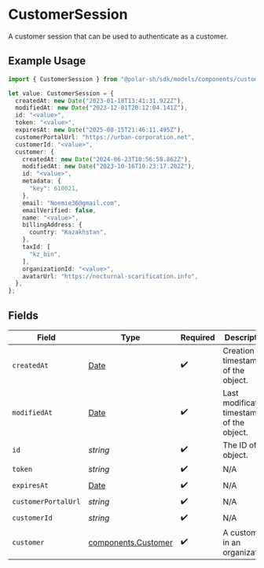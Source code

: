 # CustomerSession

A customer session that can be used to authenticate as a customer.

## Example Usage

```typescript
import { CustomerSession } from "@polar-sh/sdk/models/components/customersession.js";

let value: CustomerSession = {
  createdAt: new Date("2023-01-18T13:41:31.922Z"),
  modifiedAt: new Date("2023-12-01T20:12:04.141Z"),
  id: "<value>",
  token: "<value>",
  expiresAt: new Date("2025-08-15T21:46:11.495Z"),
  customerPortalUrl: "https://urban-corporation.net",
  customerId: "<value>",
  customer: {
    createdAt: new Date("2024-06-23T10:56:58.862Z"),
    modifiedAt: new Date("2023-10-16T10:23:17.202Z"),
    id: "<value>",
    metadata: {
      "key": 610021,
    },
    email: "Noemie36@gmail.com",
    emailVerified: false,
    name: "<value>",
    billingAddress: {
      country: "Kazakhstan",
    },
    taxId: [
      "kz_bin",
    ],
    organizationId: "<value>",
    avatarUrl: "https://nocturnal-scarification.info",
  },
};
```

## Fields

| Field                                                                                         | Type                                                                                          | Required                                                                                      | Description                                                                                   |
| --------------------------------------------------------------------------------------------- | --------------------------------------------------------------------------------------------- | --------------------------------------------------------------------------------------------- | --------------------------------------------------------------------------------------------- |
| `createdAt`                                                                                   | [Date](https://developer.mozilla.org/en-US/docs/Web/JavaScript/Reference/Global_Objects/Date) | :heavy_check_mark:                                                                            | Creation timestamp of the object.                                                             |
| `modifiedAt`                                                                                  | [Date](https://developer.mozilla.org/en-US/docs/Web/JavaScript/Reference/Global_Objects/Date) | :heavy_check_mark:                                                                            | Last modification timestamp of the object.                                                    |
| `id`                                                                                          | *string*                                                                                      | :heavy_check_mark:                                                                            | The ID of the object.                                                                         |
| `token`                                                                                       | *string*                                                                                      | :heavy_check_mark:                                                                            | N/A                                                                                           |
| `expiresAt`                                                                                   | [Date](https://developer.mozilla.org/en-US/docs/Web/JavaScript/Reference/Global_Objects/Date) | :heavy_check_mark:                                                                            | N/A                                                                                           |
| `customerPortalUrl`                                                                           | *string*                                                                                      | :heavy_check_mark:                                                                            | N/A                                                                                           |
| `customerId`                                                                                  | *string*                                                                                      | :heavy_check_mark:                                                                            | N/A                                                                                           |
| `customer`                                                                                    | [components.Customer](../../models/components/customer.md)                                    | :heavy_check_mark:                                                                            | A customer in an organization.                                                                |